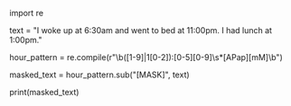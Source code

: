 import re

text = "I woke up at 6:30am and went to bed at 11:00pm. I had lunch at 1:00pm."

hour_pattern = re.compile(r"\b([1-9]|1[0-2]):[0-5][0-9]\s*[APap][mM]\b")

masked_text = hour_pattern.sub("[MASK]", text)

print(masked_text)
